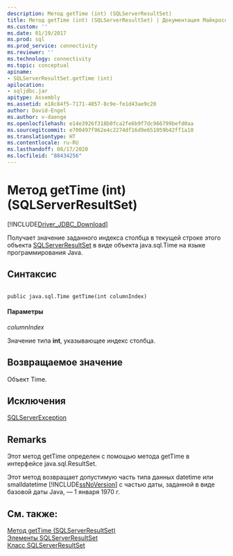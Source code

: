 ```yaml
---
description: Метод getTime (int) (SQLServerResultSet)
title: Метод getTime (int) (SQLServerResultSet) | Документация Майкрософт
ms.custom: ''
ms.date: 01/19/2017
ms.prod: sql
ms.prod_service: connectivity
ms.reviewer: ''
ms.technology: connectivity
ms.topic: conceptual
apiname:
- SQLServerResultSet.getTime (int)
apilocation:
- sqljdbc.jar
apitype: Assembly
ms.assetid: e18c84f5-7171-4057-8c9e-fe1d43ae9c20
author: David-Engel
ms.author: v-daenge
ms.openlocfilehash: e14e3926f318b0fca2fe6b9f7dc966799befd0aa
ms.sourcegitcommit: e700497f962e4c2274df16d9e651059b42ff1a10
ms.translationtype: HT
ms.contentlocale: ru-RU
ms.lasthandoff: 08/17/2020
ms.locfileid: "88434256"
---
```

# <a name="gettime-method-int-sqlserverresultset"></a>Метод getTime (int) (SQLServerResultSet)
[!INCLUDE[Driver_JDBC_Download](../../../includes/driver_jdbc_download.md)]

  Получает значение заданного индекса столбца в текущей строке этого объекта [SQLServerResultSet](../../../connect/jdbc/reference/sqlserverresultset-class.md) в виде объекта java.sql.Time на языке программирования Java.  
  
## <a name="syntax"></a>Синтаксис  
  
```  
  
public java.sql.Time getTime(int columnIndex)  
```  
  
#### <a name="parameters"></a>Параметры  
 *columnIndex*  
  
 Значение типа **int**, указывающее индекс столбца.  
  
## <a name="return-value"></a>Возвращаемое значение  
 Объект Time.  
  
## <a name="exceptions"></a>Исключения  
 [SQLServerException](../../../connect/jdbc/reference/sqlserverexception-class.md)  
  
## <a name="remarks"></a>Remarks  
 Этот метод getTime определен с помощью метода getTime в интерфейсе java.sql.ResultSet.  
  
 Этот метод возвращает допустимую часть типа данных datetime или smalldatetime [!INCLUDE[ssNoVersion](../../../includes/ssnoversion-md.md)] с частью даты, заданной в виде базовой даты Java, — 1 января 1970 г.  
  
## <a name="see-also"></a>См. также:  
 [Метод getTime (SQLServerResultSet)](../../../connect/jdbc/reference/gettime-method-sqlserverresultset.md)   
 [Элементы SQLServerResultSet](../../../connect/jdbc/reference/sqlserverresultset-members.md)   
 [Класс SQLServerResultSet](../../../connect/jdbc/reference/sqlserverresultset-class.md)  
  
  
